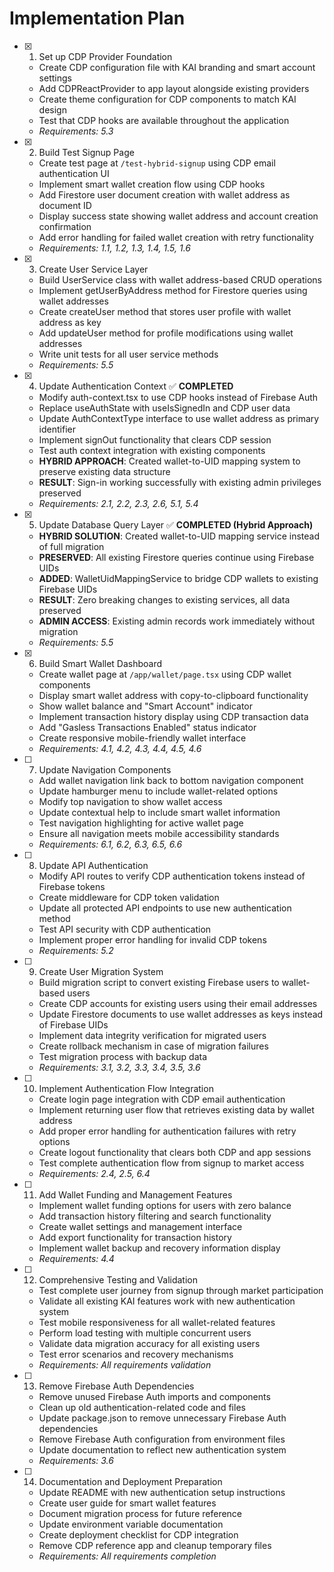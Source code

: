 # Implementation Plan

- [x] 1. Set up CDP Provider Foundation
  - Create CDP configuration file with KAI branding and smart account settings
  - Add CDPReactProvider to app layout alongside existing providers
  - Create theme configuration for CDP components to match KAI design
  - Test that CDP hooks are available throughout the application
  - _Requirements: 5.3_

- [x] 2. Build Test Signup Page
  - Create test page at `/test-hybrid-signup` using CDP email authentication UI
  - Implement smart wallet creation flow using CDP hooks
  - Add Firestore user document creation with wallet address as document ID
  - Display success state showing wallet address and account creation confirmation
  - Add error handling for failed wallet creation with retry functionality
  - _Requirements: 1.1, 1.2, 1.3, 1.4, 1.5, 1.6_

- [x] 3. Create User Service Layer
  - Build UserService class with wallet address-based CRUD operations
  - Implement getUserByAddress method for Firestore queries using wallet addresses
  - Create createUser method that stores user profile with wallet address as key
  - Add updateUser method for profile modifications using wallet addresses
  - Write unit tests for all user service methods
  - _Requirements: 5.5_

- [x] 4. Update Authentication Context ✅ **COMPLETED**
  - Modify auth-context.tsx to use CDP hooks instead of Firebase Auth
  - Replace useAuthState with useIsSignedIn and CDP user data
  - Update AuthContextType interface to use wallet address as primary identifier
  - Implement signOut functionality that clears CDP session
  - Test auth context integration with existing components
  - **HYBRID APPROACH**: Created wallet-to-UID mapping system to preserve existing data structure
  - **RESULT**: Sign-in working successfully with existing admin privileges preserved
  - _Requirements: 2.1, 2.2, 2.3, 2.6, 5.1, 5.4_

- [x] 5. Update Database Query Layer ✅ **COMPLETED (Hybrid Approach)**
  - **HYBRID SOLUTION**: Created wallet-to-UID mapping service instead of full migration
  - **PRESERVED**: All existing Firestore queries continue using Firebase UIDs
  - **ADDED**: WalletUidMappingService to bridge CDP wallets to existing Firebase UIDs
  - **RESULT**: Zero breaking changes to existing services, all data preserved
  - **ADMIN ACCESS**: Existing admin records work immediately without migration
  - _Requirements: 5.5_

- [x] 6. Build Smart Wallet Dashboard
  - Create wallet page at `/app/wallet/page.tsx` using CDP wallet components
  - Display smart wallet address with copy-to-clipboard functionality
  - Show wallet balance and "Smart Account" indicator
  - Implement transaction history display using CDP transaction data
  - Add "Gasless Transactions Enabled" status indicator
  - Create responsive mobile-friendly wallet interface
  - _Requirements: 4.1, 4.2, 4.3, 4.4, 4.5, 4.6_

- [ ] 7. Update Navigation Components
  - Add wallet navigation link back to bottom navigation component
  - Update hamburger menu to include wallet-related options
  - Modify top navigation to show wallet access
  - Update contextual help to include smart wallet information
  - Test navigation highlighting for active wallet page
  - Ensure all navigation meets mobile accessibility standards
  - _Requirements: 6.1, 6.2, 6.3, 6.5, 6.6_

- [ ] 8. Update API Authentication
  - Modify API routes to verify CDP authentication tokens instead of Firebase tokens
  - Create middleware for CDP token validation
  - Update all protected API endpoints to use new authentication method
  - Test API security with CDP authentication
  - Implement proper error handling for invalid CDP tokens
  - _Requirements: 5.2_

- [ ] 9. Create User Migration System
  - Build migration script to convert existing Firebase users to wallet-based users
  - Create CDP accounts for existing users using their email addresses
  - Update Firestore documents to use wallet addresses as keys instead of Firebase UIDs
  - Implement data integrity verification for migrated users
  - Create rollback mechanism in case of migration failures
  - Test migration process with backup data
  - _Requirements: 3.1, 3.2, 3.3, 3.4, 3.5, 3.6_

- [ ] 10. Implement Authentication Flow Integration
  - Create login page integration with CDP email authentication
  - Implement returning user flow that retrieves existing data by wallet address
  - Add proper error handling for authentication failures with retry options
  - Create logout functionality that clears both CDP and app sessions
  - Test complete authentication flow from signup to market access
  - _Requirements: 2.4, 2.5, 6.4_

- [ ] 11. Add Wallet Funding and Management Features
  - Implement wallet funding options for users with zero balance
  - Add transaction history filtering and search functionality
  - Create wallet settings and management interface
  - Add export functionality for transaction history
  - Implement wallet backup and recovery information display
  - _Requirements: 4.4_

- [ ] 12. Comprehensive Testing and Validation
  - Test complete user journey from signup through market participation
  - Validate all existing KAI features work with new authentication system
  - Test mobile responsiveness for all wallet-related features
  - Perform load testing with multiple concurrent users
  - Validate data migration accuracy for all existing users
  - Test error scenarios and recovery mechanisms
  - _Requirements: All requirements validation_

- [ ] 13. Remove Firebase Auth Dependencies
  - Remove unused Firebase Auth imports and components
  - Clean up old authentication-related code and files
  - Update package.json to remove unnecessary Firebase Auth dependencies
  - Remove Firebase Auth configuration from environment files
  - Update documentation to reflect new authentication system
  - _Requirements: 3.6_

- [ ] 14. Documentation and Deployment Preparation
  - Update README with new authentication setup instructions
  - Create user guide for smart wallet features
  - Document migration process for future reference
  - Update environment variable documentation
  - Create deployment checklist for CDP integration
  - Remove CDP reference app and cleanup temporary files
  - _Requirements: All requirements completion_